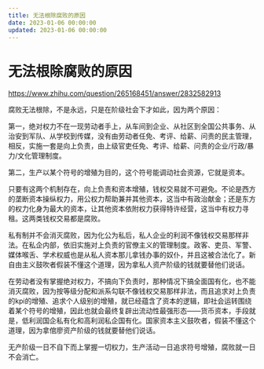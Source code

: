 ```yaml
---
title: 无法根除腐败的原因
date: 2023-01-06 00:00:00
updated: 2023-01-06 00:00:00
---
```


# 无法根除腐败的原因

https://www.zhihu.com/question/265168451/answer/2832582913

腐败无法根除，不是永远，只是在阶级社会下才如此，因为两个原因：

第一，绝对权力不在一现劳动者手上，从车间到企业、从社区到全国公共事务、从治安到军队、从学校到传媒，没有由劳动者任免、考评、给薪、问责的民主管理，相反，实施一套是向上负责，由上级官吏任免、考评、给薪、问责的企业/行政/暴力/文化管理制度。

第二，生产以某个符号的增殖为目的，这个符号能调动社会资源，它就是资本。

只要有这两个机制存在，向上负责和资本增殖，钱权交易就不可避免。不论是西方的垄断资本操纵权力，用公权力帮助兼并其他资本，这当中有政治献金；还是东方的权力化身为最大的资本，让其他资本依附权力获得特许经营，这当中有权力寻租。这两类钱权交易都是腐败。

私有制并不会消灭腐败，因为化公为私后，私人企业的利润不像钱权交易那样非法。在私企内部，依旧实施对上负责的官僚主义的管理制度。政客、吏员、军警、媒体喉舌、学术权威也是从私人资本那儿拿钱办事的奴仆，并且这被合法化了。新自由主义鼓吹者假装不懂这个道理，因为拿私人资产阶级的钱就要替他们说话。

在劳动者没有掌握绝对权力，不搞向下负责时，那种情况下搞全面国有化，也不能消灭腐败，因为按等级分配和派系勾联不像钱权交易那样非法，而且追求对上负责的kpi的增殖、追求个人级别的增殖，就已经蕴含了资本的逻辑，即社会运转围绕着某个符号的增殖，因此也就会最终复辟出流动性最强形态——货币资本，手段就是，低利润国企私有化和高利润私企国有化。国家资本主义鼓吹者，假装不懂这个道理，因为拿倌廖资产阶级的钱就要替他们说话。

无产阶级一日不自下而上掌握一切权力，生产活动一日追求符号增殖，腐败就一日不会消亡。
